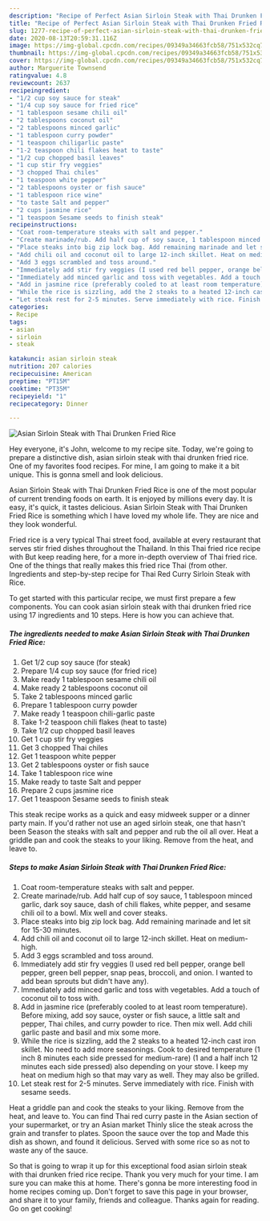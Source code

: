 ```yaml
---
description: "Recipe of Perfect Asian Sirloin Steak with Thai Drunken Fried Rice"
title: "Recipe of Perfect Asian Sirloin Steak with Thai Drunken Fried Rice"
slug: 1277-recipe-of-perfect-asian-sirloin-steak-with-thai-drunken-fried-rice
date: 2020-08-13T20:59:31.116Z
image: https://img-global.cpcdn.com/recipes/09349a34663fcb58/751x532cq70/asian-sirloin-steak-with-thai-drunken-fried-rice-recipe-main-photo.jpg
thumbnail: https://img-global.cpcdn.com/recipes/09349a34663fcb58/751x532cq70/asian-sirloin-steak-with-thai-drunken-fried-rice-recipe-main-photo.jpg
cover: https://img-global.cpcdn.com/recipes/09349a34663fcb58/751x532cq70/asian-sirloin-steak-with-thai-drunken-fried-rice-recipe-main-photo.jpg
author: Marguerite Townsend
ratingvalue: 4.8
reviewcount: 2637
recipeingredient:
- "1/2 cup soy sauce for steak"
- "1/4 cup soy sauce for fried rice"
- "1 tablespoon sesame chili oil"
- "2 tablespoons coconut oil"
- "2 tablespoons minced garlic"
- "1 tablespoon curry powder"
- "1 teaspoon chiligarlic paste"
- "1-2 teaspoon chili flakes heat to taste"
- "1/2 cup chopped basil leaves"
- "1 cup stir fry veggies"
- "3 chopped Thai chiles"
- "1 teaspoon white pepper"
- "2 tablespoons oyster or fish sauce"
- "1 tablespoon rice wine"
- "to taste Salt and pepper"
- "2 cups jasmine rice"
- "1 teaspoon Sesame seeds to finish steak"
recipeinstructions:
- "Coat room-temperature steaks with salt and pepper."
- "Create marinade/rub. Add half cup of soy sauce, 1 tablespoon minced garlic, dark soy sauce, dash of chili flakes, white pepper, and sesame chili oil to a bowl. Mix well and cover steaks."
- "Place steaks into big zip lock bag. Add remaining marinade and let sit for 15-30 minutes."
- "Add chili oil and coconut oil to large 12-inch skillet. Heat on medium-high."
- "Add 3 eggs scrambled and toss around."
- "Immediately add stir fry veggies (I used red bell pepper, orange bell pepper, green bell pepper, snap peas, broccoli, and onion. I wanted to add bean sprouts but didn&#39;t have any)."
- "Immediately add minced garlic and toss with vegetables. Add a touch of coconut oil to toss with."
- "Add in jasmine rice (preferably cooled to at least room temperature). Before mixing, add soy sauce, oyster or fish sauce, a little salt and pepper, Thai chiles, and curry powder to rice. Then mix well. Add chili garlic paste and basil and mix some more."
- "While the rice is sizzling, add the 2 steaks to a heated 12-inch cast iron skillet. No need to add more seasonings. Cook to desired temperature (1 inch 8 minutes each side pressed for medium-rare) (1 and a half inch 12 minutes each side pressed) also depending on your stove. I keep my heat on medium high so that may vary as well. They may also be grilled."
- "Let steak rest for 2-5 minutes. Serve immediately with rice. Finish with sesame seeds."
categories:
- Recipe
tags:
- asian
- sirloin
- steak

katakunci: asian sirloin steak 
nutrition: 207 calories
recipecuisine: American
preptime: "PT15M"
cooktime: "PT35M"
recipeyield: "1"
recipecategory: Dinner

---
```



![Asian Sirloin Steak with Thai Drunken Fried Rice](https://img-global.cpcdn.com/recipes/09349a34663fcb58/751x532cq70/asian-sirloin-steak-with-thai-drunken-fried-rice-recipe-main-photo.jpg)

Hey everyone, it's John, welcome to my recipe site. Today, we're going to prepare a distinctive dish, asian sirloin steak with thai drunken fried rice. One of my favorites food recipes. For mine, I am going to make it a bit unique. This is gonna smell and look delicious.

Asian Sirloin Steak with Thai Drunken Fried Rice is one of the most popular of current trending foods on earth. It is enjoyed by millions every day. It is easy, it's quick, it tastes delicious. Asian Sirloin Steak with Thai Drunken Fried Rice is something which I have loved my whole life. They are nice and they look wonderful.

Fried rice is a very typical Thai street food, available at every restaurant that serves stir fried dishes throughout the Thailand. In this Thai fried rice recipe with But keep reading here, for a more in-depth overview of Thai fried rice. One of the things that really makes this fried rice Thai (from other. Ingredients and step-by-step recipe for Thai Red Curry Sirloin Steak with Rice.


To get started with this particular recipe, we must first prepare a few components. You can cook asian sirloin steak with thai drunken fried rice using 17 ingredients and 10 steps. Here is how you can achieve that.

<!--inarticleads1-->

##### The ingredients needed to make Asian Sirloin Steak with Thai Drunken Fried Rice:

1. Get 1/2 cup soy sauce (for steak)
1. Prepare 1/4 cup soy sauce (for fried rice)
1. Make ready 1 tablespoon sesame chili oil
1. Make ready 2 tablespoons coconut oil
1. Take 2 tablespoons minced garlic
1. Prepare 1 tablespoon curry powder
1. Make ready 1 teaspoon chili-garlic paste
1. Take 1-2 teaspoon chili flakes (heat to taste)
1. Take 1/2 cup chopped basil leaves
1. Get 1 cup stir fry veggies
1. Get 3 chopped Thai chiles
1. Get 1 teaspoon white pepper
1. Get 2 tablespoons oyster or fish sauce
1. Take 1 tablespoon rice wine
1. Make ready to taste Salt and pepper
1. Prepare 2 cups jasmine rice
1. Get 1 teaspoon Sesame seeds to finish steak


This steak recipe works as a quick and easy midweek supper or a dinner party main. If you&#39;d rather not use an aged sirloin steak, one that hasn&#39;t been Season the steaks with salt and pepper and rub the oil all over. Heat a griddle pan and cook the steaks to your liking. Remove from the heat, and leave to. 

<!--inarticleads2-->

##### Steps to make Asian Sirloin Steak with Thai Drunken Fried Rice:

1. Coat room-temperature steaks with salt and pepper.
1. Create marinade/rub. Add half cup of soy sauce, 1 tablespoon minced garlic, dark soy sauce, dash of chili flakes, white pepper, and sesame chili oil to a bowl. Mix well and cover steaks.
1. Place steaks into big zip lock bag. Add remaining marinade and let sit for 15-30 minutes.
1. Add chili oil and coconut oil to large 12-inch skillet. Heat on medium-high.
1. Add 3 eggs scrambled and toss around.
1. Immediately add stir fry veggies (I used red bell pepper, orange bell pepper, green bell pepper, snap peas, broccoli, and onion. I wanted to add bean sprouts but didn&#39;t have any).
1. Immediately add minced garlic and toss with vegetables. Add a touch of coconut oil to toss with.
1. Add in jasmine rice (preferably cooled to at least room temperature). Before mixing, add soy sauce, oyster or fish sauce, a little salt and pepper, Thai chiles, and curry powder to rice. Then mix well. Add chili garlic paste and basil and mix some more.
1. While the rice is sizzling, add the 2 steaks to a heated 12-inch cast iron skillet. No need to add more seasonings. Cook to desired temperature (1 inch 8 minutes each side pressed for medium-rare) (1 and a half inch 12 minutes each side pressed) also depending on your stove. I keep my heat on medium high so that may vary as well. They may also be grilled.
1. Let steak rest for 2-5 minutes. Serve immediately with rice. Finish with sesame seeds.


Heat a griddle pan and cook the steaks to your liking. Remove from the heat, and leave to. You can find Thai red curry paste in the Asian section of your supermarket, or try an Asian market Thinly slice the steak across the grain and transfer to plates. Spoon the sauce over the top and Made this dish as shown, and found it delicious. Served with some rice so as not to waste any of the sauce. 

So that is going to wrap it up for this exceptional food asian sirloin steak with thai drunken fried rice recipe. Thank you very much for your time. I am sure you can make this at home. There's gonna be more interesting food in home recipes coming up. Don't forget to save this page in your browser, and share it to your family, friends and colleague. Thanks again for reading. Go on get cooking!
